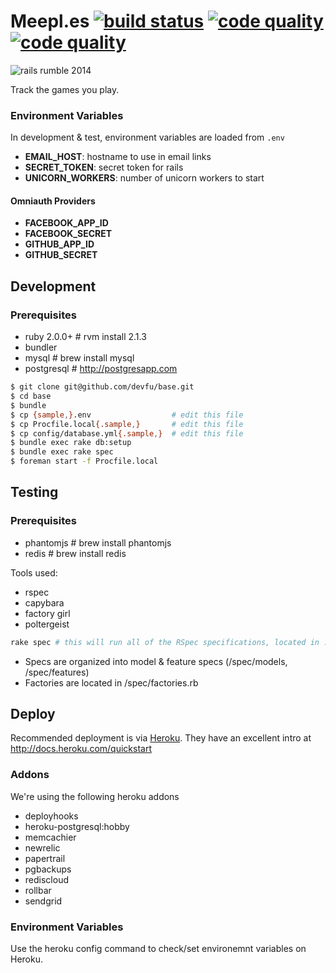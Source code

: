 Meepl.es [![build status][ci-image]][ci] [![code quality][cq-image]][cq] [![code quality][cc-image]][cq]
========================================================================================================

![rails rumble 2014][rr-image]

Track the games you play.

### Environment Variables

In development & test, environment variables are loaded from `.env`

  - **EMAIL_HOST**: hostname to use in email links
  - **SECRET_TOKEN**: secret token for rails
  - **UNICORN_WORKERS**: number of unicorn workers to start

#### Omniauth Providers

  - **FACEBOOK_APP_ID**
  - **FACEBOOK_SECRET**
  - **GITHUB_APP_ID**
  - **GITHUB_SECRET**

## Development

### Prerequisites

- ruby 2.0.0+   # rvm install 2.1.3
- bundler
- mysql         # brew install mysql
- postgresql    # http://postgresapp.com

```bash
$ git clone git@github.com/devfu/base.git
$ cd base
$ bundle
$ cp {sample,}.env                  # edit this file
$ cp Procfile.local{.sample,}       # edit this file
$ cp config/database.yml{.sample,}  # edit this file
$ bundle exec rake db:setup
$ bundle exec rake spec
$ foreman start -f Procfile.local
```

## Testing

### Prerequisites

- phantomjs # brew install phantomjs
- redis     # brew install redis

Tools used:

- rspec
- capybara
- factory girl
- poltergeist

```bash
rake spec # this will run all of the RSpec specifications, located in ./spec
```

- Specs are organized into model & feature specs (/spec/models, /spec/features)
- Factories are located in /spec/factories.rb

## Deploy

Recommended deployment is via [Heroku](http://heroku.com). They have an excellent intro at http://docs.heroku.com/quickstart

### Addons

We're using the following heroku addons

- deployhooks
- heroku-postgresql:hobby
- memcachier
- newrelic
- papertrail
- pgbackups
- rediscloud
- rollbar
- sendgrid

### Environment Variables

Use the heroku config command to check/set environemnt variables on Heroku.

<!-- links -->
[ci]: https://magnum.travis-ci.com/devfu/meeples "build status"
[cq]: https://codeclimate.com/repos/5484fa96e30ba0250200b759/feed "code quality"

<!-- images -->
[cc-image]: https://codeclimate.com/repos/5484fa96e30ba0250200b759/badges/d6720e7d188940094cba/coverage.png
[ci-image]: https://magnum.travis-ci.com/devfu/meeples.svg?token=hzo1TAdp6KbDZRs4Cjfs&branch=master
[cq-image]: https://codeclimate.com/repos/5484fa96e30ba0250200b759/badges/d6720e7d188940094cba/gpa.svg
[rr-image]: https://d4nnn7wspfa3h.cloudfront.net/rails-rumble-badge-2014-sm.png
